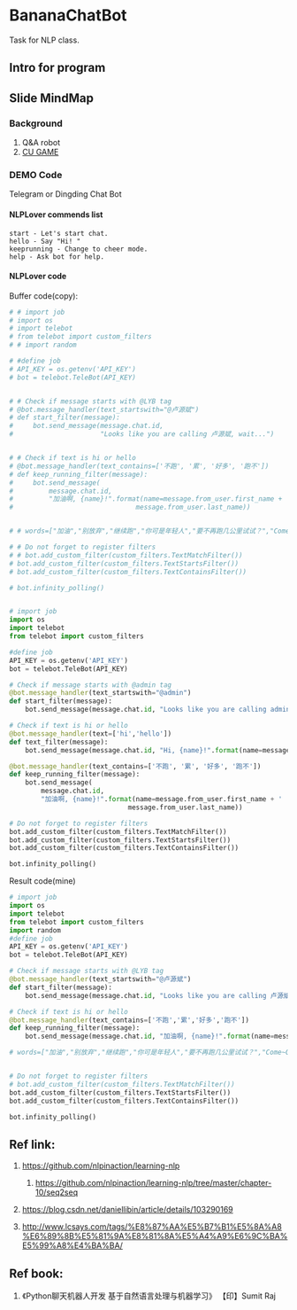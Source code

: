 # BananaChatBot
 Task for NLP class. 



## Intro for program



## Slide MindMap

### Background

1. Q&A robot
2. [CU GAME](https://www.bilibili.com/video/BV1L44y147zC)

### DEMO Code

Telegram or Dingding Chat Bot

#### NLPLover commends list

```shell
start - Let's start chat.
hello - Say "Hi! "
keeprunning - Change to cheer mode. 
help - Ask bot for help.
```

#### NLPLover code

Buffer code(copy):

```python
# # import job
# import os
# import telebot
# from telebot import custom_filters
# # import random

# #define job
# API_KEY = os.getenv('API_KEY')
# bot = telebot.TeleBot(API_KEY)


# # Check if message starts with @LYB tag
# @bot.message_handler(text_startswith="@卢源斌")
# def start_filter(message):
#     bot.send_message(message.chat.id,
#                      "Looks like you are calling 卢源斌, wait...")


# # Check if text is hi or hello
# @bot.message_handler(text_contains=['不跑', '累', '好多', '跑不'])
# def keep_running_filter(message):
#     bot.send_message(
#         message.chat.id,
#         "加油啊, {name}!".format(name=message.from_user.first_name + ' ' +
#                               message.from_user.last_name))


# # words=["加油","别放弃","继续跑","你可是年轻人","要不再跑几公里试试？","Come~On~","卢源斌好帅（超大声）"]

# # Do not forget to register filters
# # bot.add_custom_filter(custom_filters.TextMatchFilter())
# bot.add_custom_filter(custom_filters.TextStartsFilter())
# bot.add_custom_filter(custom_filters.TextContainsFilter())

# bot.infinity_polling()


# import job
import os
import telebot
from telebot import custom_filters

#define job
API_KEY = os.getenv('API_KEY')
bot = telebot.TeleBot(API_KEY)

# Check if message starts with @admin tag
@bot.message_handler(text_startswith="@admin")
def start_filter(message):
    bot.send_message(message.chat.id, "Looks like you are calling admin, wait...")

# Check if text is hi or hello
@bot.message_handler(text=['hi','hello'])
def text_filter(message):
    bot.send_message(message.chat.id, "Hi, {name}!".format(name=message.from_user.first_name))

@bot.message_handler(text_contains=['不跑', '累', '好多', '跑不'])
def keep_running_filter(message):
    bot.send_message(
        message.chat.id,
        "加油啊, {name}!".format(name=message.from_user.first_name + ' ' +
                              message.from_user.last_name))

# Do not forget to register filters
bot.add_custom_filter(custom_filters.TextMatchFilter())
bot.add_custom_filter(custom_filters.TextStartsFilter())
bot.add_custom_filter(custom_filters.TextContainsFilter())

bot.infinity_polling()

```

Result code(mine)

```python
# import job
import os
import telebot
from telebot import custom_filters
import random
#define job
API_KEY = os.getenv('API_KEY')
bot = telebot.TeleBot(API_KEY)

# Check if message starts with @LYB tag
@bot.message_handler(text_startswith="@卢源斌")
def start_filter(message):
    bot.send_message(message.chat.id, "Looks like you are calling 卢源斌, wait...")

# Check if text is hi or hello
@bot.message_handler(text_contains=['不跑','累','好多','跑不'])
def keep_running_filter(message):
    bot.send_message(message.chat.id, "加油啊, {name}!".format(name=message.from_user.first_name+' '+message.from_user.last_name))

# words=["加油","别放弃","继续跑","你可是年轻人","要不再跑几公里试试？","Come~On~","卢源斌好帅（超大声）"]


# Do not forget to register filters
# bot.add_custom_filter(custom_filters.TextMatchFilter())
bot.add_custom_filter(custom_filters.TextStartsFilter())
bot.add_custom_filter(custom_filters.TextContainsFilter())

bot.infinity_polling()
```



## Ref link: 

1. https://github.com/nlpinaction/learning-nlp
   1. https://github.com/nlpinaction/learning-nlp/tree/master/chapter-10/seq2seq

2. https://blog.csdn.net/daniellibin/article/details/103290169
3. http://www.lcsays.com/tags/%E8%87%AA%E5%B7%B1%E5%8A%A8%E6%89%8B%E5%81%9A%E8%81%8A%E5%A4%A9%E6%9C%BA%E5%99%A8%E4%BA%BA/

## Ref book:

1. 《Python聊天机器人开发 基于自然语言处理与机器学习》 【印】Sumit Raj
